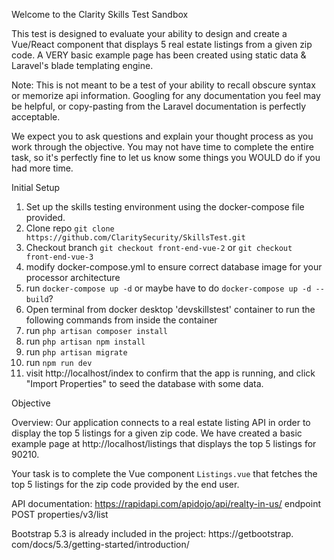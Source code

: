 Welcome to the Clarity Skills Test Sandbox

This test is designed to evaluate your ability to design and create a 
Vue/React component that displays 5 real estate listings from a given zip 
code. A VERY basic example page has been created using static data & 
Laravel's blade templating engine.   

Note: This is not meant to be a test of your ability to recall obscure syntax or memorize api information. Googling
for any documentation you feel may be helpful, or copy-pasting from the Laravel documentation is perfectly acceptable.

We expect you to ask questions and explain your thought process as you work 
through the objective. You may not have time to complete the entire task, so 
it's perfectly fine to let us know some things you WOULD do if you had more 
time. 


Initial Setup
1. Set up the skills testing environment using the docker-compose file provided.
2. Clone repo `git clone https://github.com/ClaritySecurity/SkillsTest.git`
3. Checkout branch `git checkout front-end-vue-2` or `git checkout 
   front-end-vue-3`
3. modify docker-compose.yml to ensure correct database image for your processor architecture
4. run `docker-compose up -d` or maybe have to do `docker-compose up -d --build`?
5. Open terminal from docker desktop 'devskillstest' container to run the 
   following commands from inside the container
5. run `php artisan composer install`
6. run `php artisan npm install`
7. run `php artisan migrate`
8. run `npm run dev` 
9. visit http://localhost/index to confirm that the app is running, and 
   click "Import Properties" to seed the database with some data.

Objective

Overview: Our application connects to a real estate listing API in order to 
display the top 5 listings for a given zip code. We have created a basic 
example page at http://localhost/listings that displays the top 5 listings 
for 90210. 

Your task is to complete the Vue component `Listings.vue` that fetches the top 5 listings for the zip 
code provided by the end user. 

API documentation: https://rapidapi.com/apidojo/api/realty-in-us/ endpoint 
POST properties/v3/list

Bootstrap 5.3 is already included in the project: https://getbootstrap.
com/docs/5.3/getting-started/introduction/

